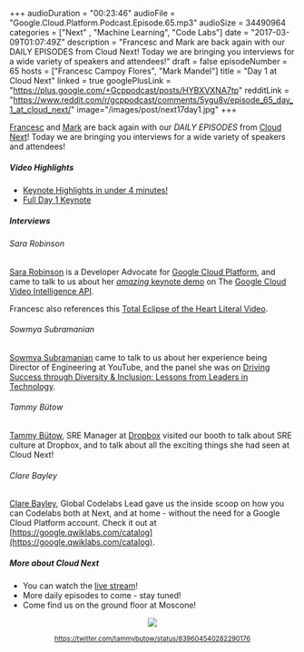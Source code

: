 +++
audioDuration = "00:23:46"
audioFile = "Google.Cloud.Platform.Podcast.Episode.65.mp3"
audioSize = 34490964
categories = ["Next" , "Machine Learning", "Code Labs"]
date = "2017-03-09T01:07:49Z"
description = "Francesc and Mark are back again with our DAILY EPISODES from Cloud Next! Today we are bringing you interviews for a wide variety of speakers and attendees!"
draft = false
episodeNumber = 65
hosts = ["Francesc Campoy Flores", "Mark Mandel"]
title = "Day 1 at Cloud Next"
linked = true
googlePlusLink = "https://plus.google.com/+Gcppodcast/posts/HYBXVXNA7tp"
redditLink = "https://www.reddit.com/r/gcppodcast/comments/5ygu8v/episode_65_day_1_at_cloud_next/"
image="/images/post/next17day1.jpg"
+++

[Francesc](https://twitter.com/francesc) and [Mark](https://twitter.com/Neurotic) are back again with our
*DAILY EPISODES* from [Cloud Next](https://cloudnext.withgoogle.com/)! 
Today we are bringing you interviews for a wide variety of speakers and attendees!

<!--more-->

##### Video Highlights

- [Keynote Highlights in under 4 minutes!](https://www.youtube.com/watch?v=MW9VCYgSxlQ)
- [Full Day 1 Keynote](https://www.youtube.com/watch?v=j_K1YoMHpbk)

##### Interviews

###### Sara Robinson

[Sara Robinson](https://twitter.com/SRobTweets) is a Developer Advocate for [Google Cloud Platform](https://cloud.google.com/), and came 
to talk to us about her [*amazing* keynote demo](https://youtu.be/j_K1YoMHpbk?list=PLIivdWyY5sqI8RuUibiH8sMb1ExIw0lAR&t=5328)
on The [Google Cloud Video Intelligence API](https://cloud.google.com/blog/big-data/2017/03/announcing-google-cloud-video-intelligence-api-and-more-cloud-machine-learning-updates).

Francesc also references this [Total Eclipse of the Heart Literal Video](https://www.youtube.com/watch?v=fsgWUq0fdKk).

###### Sowmya Subramanian

[Sowmya Subramanian](https://www.linkedin.com/in/sowmya-subramanian-237750/) came to talk to us about her experience
being Director of Engineering at YouTube, and the panel she was on 
[Driving Success through Diversity & Inclusion: Lessons from Leaders in Technology](https://cloudnext.withgoogle.com/schedule#target=driving-success-through-diversity-inclusion-lessons-from-leaders-in-technology-00c22854-bdf5-49cd-a85c-3e740b269bcc).

###### Tammy Bütow

[Tammy Bütow](https://twitter.com/tammybutow), SRE Manager at [Dropbox](https://www.dropbox.com) visited our booth to 
talk about SRE culture at Dropbox, and to talk about all the exciting things she had seen at Cloud Next!

###### Clare Bayley

[Clare Bayley](https://www.linkedin.com/in/clarebayley/), Global Codelabs Lead gave us the inside scoop on how you can Codelabs both at Next, and at home - 
without the need for a Google Cloud Platform account. Check it out at [https://google.qwiklabs.com/catalog](https://google.qwiklabs.com/catalog).

##### More about Cloud Next
 
- You can watch the [live stream](https://cloudnext.withgoogle.com/)!
- More daily episodes to come - stay tuned!
- Come find us on the ground floor at Moscone!

<div style="text-align: center">
  <img src="/images/post/next17day1.jpg" style="margin: auto;">
    <p><small><a href="https://twitter.com/tammybutow/status/839604540282290176">https://twitter.com/tammybutow/status/839604540282290176</a></small></p>
</div>